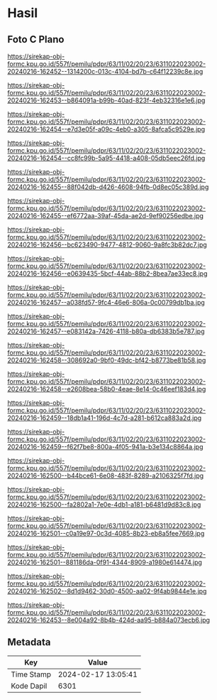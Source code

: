 # Hasil

## Foto C Plano

https://sirekap-obj-formc.kpu.go.id/557f/pemilu/pdpr/63/11/02/20/23/6311022023002-20240216-162452--1314200c-013c-4104-bd7b-c64f12239c8e.jpg

https://sirekap-obj-formc.kpu.go.id/557f/pemilu/pdpr/63/11/02/20/23/6311022023002-20240216-162453--b864091a-b99b-40ad-823f-4eb32316e1e6.jpg

https://sirekap-obj-formc.kpu.go.id/557f/pemilu/pdpr/63/11/02/20/23/6311022023002-20240216-162454--e7d3e05f-a09c-4eb0-a305-8afca5c9529e.jpg

https://sirekap-obj-formc.kpu.go.id/557f/pemilu/pdpr/63/11/02/20/23/6311022023002-20240216-162454--cc8fc99b-5a95-4418-a408-05db5eec26fd.jpg

https://sirekap-obj-formc.kpu.go.id/557f/pemilu/pdpr/63/11/02/20/23/6311022023002-20240216-162455--88f042db-d426-4608-94fb-0d8ec05c389d.jpg

https://sirekap-obj-formc.kpu.go.id/557f/pemilu/pdpr/63/11/02/20/23/6311022023002-20240216-162455--ef6772aa-39af-45da-ae2d-9ef90256edbe.jpg

https://sirekap-obj-formc.kpu.go.id/557f/pemilu/pdpr/63/11/02/20/23/6311022023002-20240216-162456--bc623490-9477-4812-9060-9a8fc3b82dc7.jpg

https://sirekap-obj-formc.kpu.go.id/557f/pemilu/pdpr/63/11/02/20/23/6311022023002-20240216-162456--e0639435-5bcf-44ab-88b2-8bea7ae33ec8.jpg

https://sirekap-obj-formc.kpu.go.id/557f/pemilu/pdpr/63/11/02/20/23/6311022023002-20240216-162457--a038fd57-9fc4-46e6-806a-0c00799db1ba.jpg

https://sirekap-obj-formc.kpu.go.id/557f/pemilu/pdpr/63/11/02/20/23/6311022023002-20240216-162457--e083142a-7426-4118-b80a-db6383b5e787.jpg

https://sirekap-obj-formc.kpu.go.id/557f/pemilu/pdpr/63/11/02/20/23/6311022023002-20240216-162458--308692a0-9bf0-49dc-bf42-b8773be81b58.jpg

https://sirekap-obj-formc.kpu.go.id/557f/pemilu/pdpr/63/11/02/20/23/6311022023002-20240216-162458--e2608bea-58b0-4eae-8e14-0c46eef183d4.jpg

https://sirekap-obj-formc.kpu.go.id/557f/pemilu/pdpr/63/11/02/20/23/6311022023002-20240216-162459--18db1a41-196d-4c7d-a281-b612ca883a2d.jpg

https://sirekap-obj-formc.kpu.go.id/557f/pemilu/pdpr/63/11/02/20/23/6311022023002-20240216-162459--f62f7be8-800a-4f05-941a-b3e134c8864a.jpg

https://sirekap-obj-formc.kpu.go.id/557f/pemilu/pdpr/63/11/02/20/23/6311022023002-20240216-162500--b44bce61-6e08-483f-8289-a2106325f7fd.jpg

https://sirekap-obj-formc.kpu.go.id/557f/pemilu/pdpr/63/11/02/20/23/6311022023002-20240216-162500--fa2802a1-7e0e-4db1-a181-b6481d9d83c8.jpg

https://sirekap-obj-formc.kpu.go.id/557f/pemilu/pdpr/63/11/02/20/23/6311022023002-20240216-162501--c0a19e97-0c3d-4085-8b23-eb8a5fee7669.jpg

https://sirekap-obj-formc.kpu.go.id/557f/pemilu/pdpr/63/11/02/20/23/6311022023002-20240216-162501--881186da-0f91-4344-8909-a1980e614474.jpg

https://sirekap-obj-formc.kpu.go.id/557f/pemilu/pdpr/63/11/02/20/23/6311022023002-20240216-162502--8d1d9462-30d0-4500-aa02-9f4ab9844e1e.jpg

https://sirekap-obj-formc.kpu.go.id/557f/pemilu/pdpr/63/11/02/20/23/6311022023002-20240216-162453--8e004a92-8b4b-424d-aa95-b884a073ecb6.jpg


## Metadata

| Key        | Value               |
| ---------- | ------------------- |
| Time Stamp | 2024-02-17 13:05:41 |
| Kode Dapil | 6301                |



